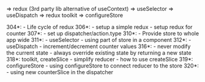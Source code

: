 => redux (3rd party lib alternative of useContext)
=> useSelector
=> useDispatch
=> redux toolkit
=> configureStore

304*:
    - Life cycle of redux
306*:
    - setup a simple redux
    - setup redux for counter
307*:
    - set up dispatcher/action.type
310*:
    - Provide store to whole app wide
311*:
    - useSelector
    - using part of store in a component
312*:
    - useDispatch
    - increment/decrement counter values
316*:
    - never modify the current state
    - always override existing state by returning a new state
318*: toolkit, createSlice
    - simplify reducer
    - how to use createSlice
319*: configureStore
    - using configureStore to connect reducer to the store
320*:
    - using new counterSlice in the dispatcher